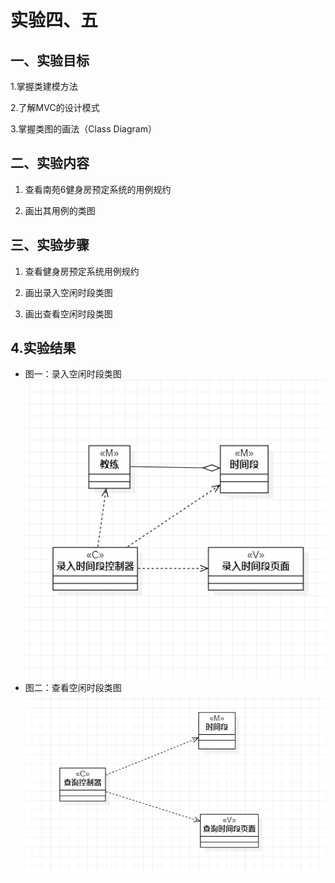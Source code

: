 
 # 实验四、五

 ## 一、实验目标

 1.掌握类建模方法
 
 2.了解MVC的设计模式
 
 3.掌握类图的画法（Class Diagram） 

 ## 二、实验内容

 1. 查看南苑6健身房预定系统的用例规约
  
 2. 画出其用例的类图
 
 ## 三、实验步骤
 
 1. 查看健身房预定系统用例规约
 
 2. 画出录入空闲时段类图
 
 3. 画出查看空闲时段类图

  ## 4.实验结果
-  图一：录入空闲时段类图
  ![录入空闲时段类图](./lab4_1.jpg)
-  图二：查看空闲时段类图
  ![查看空闲时段类图](./lab4_2.jpg)
